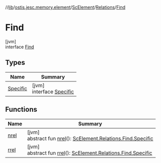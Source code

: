 //[lib](../../../../../index.md)/[ostis.jesc.memory.element](../../../index.md)/[ScElement](../../index.md)/[Relations](../index.md)/[Find](index.md)

# Find

[jvm]\
interface [Find](index.md)

## Types

| Name | Summary |
|---|---|
| [Specific](-specific/index.md) | [jvm]<br>interface [Specific](-specific/index.md) |

## Functions

| Name | Summary |
|---|---|
| [nrel](nrel.md) | [jvm]<br>abstract fun [nrel](nrel.md)(): [ScElement.Relations.Find.Specific](-specific/index.md) |
| [rrel](rrel.md) | [jvm]<br>abstract fun [rrel](rrel.md)(): [ScElement.Relations.Find.Specific](-specific/index.md) |
